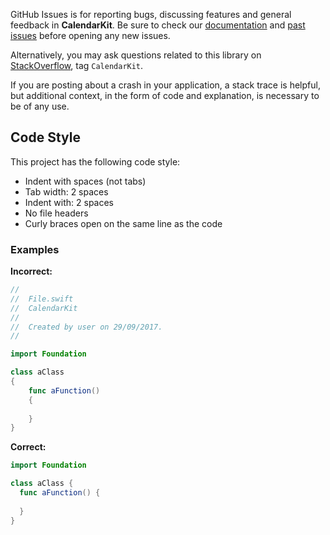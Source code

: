 GitHub Issues is for reporting bugs, discussing features and general feedback in **CalendarKit**. Be sure to check our [documentation](http://cocoadocs.org/docsets/CalendarKit) and [past issues](https://github.com/richardtop/CalendarKit/issues?state=closed) before opening any new issues.

Alternatively, you may ask questions related to this library on [StackOverflow](https://stackoverflow.com/questions/tagged/calendarkit), tag `CalendarKit`.


If you are posting about a crash in your application, a stack trace is helpful, but additional context, in the form of code and explanation, is necessary to be of any use.

## Code Style
This project has the following code style:

* Indent with spaces (not tabs)
* Tab width: 2 spaces
* Indent with: 2 spaces
* No file headers
* Curly braces open on the same line as the code

### Examples

**Incorrect:**

```Swift
//
//  File.swift
//  CalendarKit
//
//  Created by user on 29/09/2017.
//

import Foundation

class aClass
{
    func aFunction()
    {
        
    }
}
```

**Correct:**

```Swift
import Foundation

class aClass {
  func aFunction() {
    
  }
}

```
